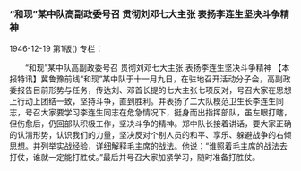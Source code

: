 ### “和现”某中队高副政委号召  贯彻刘邓七大主张  表扬李连生坚决斗争精神

1946-12-19
第1版()
专栏：

　　“和现”某中队高副政委号召
    贯彻刘邓七大主张
    表扬李连生坚决斗争精神
    【本报特讯】冀鲁豫前线“和现”某中队于十一月九日，在驻地召开活动分子会，高副政委报告目前形势与任务，传达刘、邓首长提的七大主张七项反对，号召大家在思想上行动上团结一致，坚持斗争，直到胜利。并表扬了二大队模范卫生长李连生同志，号召大家要学习李连生同志在危急情况下，挺身而出指挥部队，虽左眼打瞎，但伤愈后，仍回部队积极工作，坚决斗争的精神。郑中队长接着讲话，要大家正确的认清形势，认识我们的力量，坚决反对个别人员的和平、享乐、躲避战争的右倾思想。并列举实战经验，详细解释毛主席的战法。他说：“谁照着毛主席的战法去打仗，谁就一定能打胜仗。”最后并号召大家加紧学习，随时准备打胜仗。
